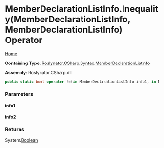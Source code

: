 # MemberDeclarationListInfo\.Inequality\(MemberDeclarationListInfo, MemberDeclarationListInfo\) Operator

[Home](../../../../../README.md)

**Containing Type**: [Roslynator.CSharp.Syntax](../../README.md)\.[MemberDeclarationListInfo](../README.md)

**Assembly**: Roslynator\.CSharp\.dll

```csharp
public static bool operator !=(in MemberDeclarationListInfo info1, in MemberDeclarationListInfo info2)
```

### Parameters

#### info1





#### info2





### Returns

System\.[Boolean](https://docs.microsoft.com/en-us/dotnet/api/system.boolean)

